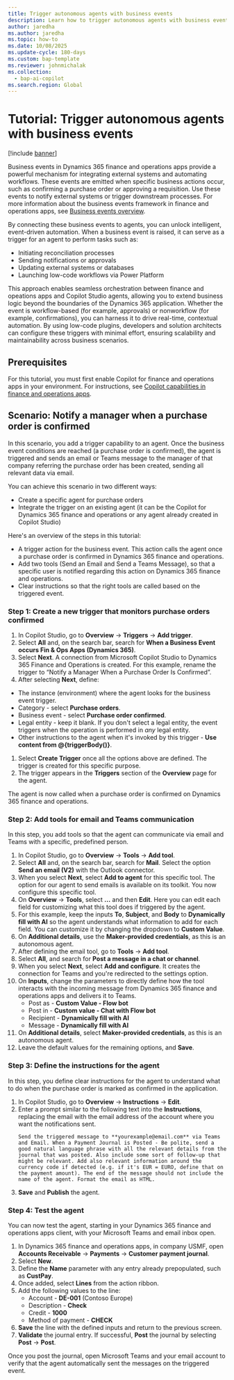 ```yaml
---
title: Trigger autonomous agents with business events
description: Learn how to trigger autonomous agents with business events.
author: jaredha
ms.author: jaredha
ms.topic: how-to
ms.date: 10/08/2025
ms.update-cycle: 180-days
ms.custom: bap-template
ms.reviewer: johnmichalak
ms.collection:
  - bap-ai-copilot
ms.search.region: Global
---
```


# Tutorial: Trigger autonomous agents with business events

[!include [banner](../includes/banner.md)]

Business events in Dynamics 365 finance and operations apps provide a powerful mechanism for integrating external systems and automating workflows. These events are emitted when specific business actions occur, such as confirming a purchase order or approving a requisition. Use these events to notify external systems or trigger downstream processes. For more information about the business events framework in finance and operations apps, see [Business events overview](../business-events/home-page.md).

By connecting these business events to agents, you can unlock intelligent, event-driven automation. When a business event is raised, it can serve as a trigger for an agent to perform tasks such as:
- Initiating reconciliation processes
- Sending notifications or approvals
- Updating external systems or databases
- Launching low-code workflows via Power Platform

This approach enables seamless orchestration between finance and opeations apps and Copilot Studio agents, allowing you to extend business logic beyond the boundaries of the Dynamics 365 application. Whether the event is workflow-based (for example, approvals) or nonworkflow (for example, confirmations), you can harness it to drive real-time, contextual automation. By using low-code plugins, developers and solution architects can configure these triggers with minimal effort, ensuring scalability and maintainability across business scenarios. 

## Prerequisites
For this tutorial, you must first enable Copilot for finance and operations apps in your environment. For instructions, see [Copilot capabilities in finance and operations apps](./enable-copilot.md).

## Scenario: Notify a manager when a purchase order is confirmed
In this scenario, you add a trigger capability to an agent. Once the business event conditions are reached (a purchase order is confirmed), the agent is triggered and sends an email or Teams message to the manager of that company referring the purchase order has been created, sending all relevant data via email. 

You can achieve this scenario in two different ways:
- Create a specific agent for purchase orders
- Integrate the trigger on an existing agent (it can be the Copilot for Dynamics 365 finance and operations or any agent already created in Copilot Studio)

Here's an overview of the steps in this tutorial:
- A trigger action for the business event. This action calls the agent once a purchase order is confirmed in Dynamics 365 finance and operations.
- Add two tools (Send an Email and Send a Teams Message), so that a specific user is notified regarding this action on Dynamics 365 finance and operations.
- Clear instructions so that the right tools are called based on the triggered event.

### Step 1: Create a new trigger that monitors purchase orders confirmed
1.	In Copilot Studio, go to **Overview** -> **Triggers** -> **Add trigger**.
1.	Select **All** and, on the search bar, search for **When a Business Event occurs Fin & Ops Apps (Dynamics 365)**. 
1.	Select **Next**. A connection from Microsoft Copilot Studio to Dynamics 365 Finance and Operations is created. For this example, rename the trigger to “Notify a Manager When a Purchase Order Is Confirmed”.
1.	After selecting **Next**, define:
   - The instance (environment) where the agent looks for the business event trigger.
   - Category - select **Purchase orders**.
   - Business event - select **Purchase order confirmed**.
   - Legal entity - keep it blank. If you don't select a legal entity, the event triggers when the operation is performed in _any_ legal entity.
   - Other instructions to the agent when it's invoked by this trigger - **Use content from @{triggerBody()}**.
1. Select **Create Trigger** once all the options above are defined. The trigger is created for this specific purpose.
1. The trigger appears in the **Triggers** section of the **Overview** page for the agent.

The agent is now called when a purchase order is confirmed on Dynamics 365 finance and operations.

### Step 2: Add tools for email and Teams communication
In this step, you add tools so that the agent can communicate via email and Teams with a specific, predefined person.

1. In Copilot Studio, go to **Overview** -> **Tools** -> **Add tool**.
1. Select **All** and, on the search bar, search for **Mail**. Select the option **Send an email (V2)** with the Outlook connector.
1. When you select **Next**, select **Add to agent** for this specific tool. The option for our agent to send emails is available on its toolkit. You now configure this specific tool.
1. On **Overview** -> **Tools**, select **...** and then **Edit**. Here you can edit each field for customizing what this tool does if triggered by the agent.
1. For this example, keep the inputs **To**, **Subject**, and **Body** to **Dynamically fill with AI** so the agent understands what information to add for each field. You can customize it by changing the dropdown to **Custom Value**.
1. On **Additional details**, use the **Maker-provided credentials**, as this is an autonomous agent.
1. After defining the email tool, go to **Tools** -> **Add tool**.
1. Select **All**, and search for **Post a message in a chat or channel**.
1. When you select **Next**, select **Add and configure**. It creates the connection for Teams and you're redirected to the settings option.
1. On **Inputs**, change the parameters to directly define how the tool interacts with the incoming message from Dynamics 365 finance and operations apps and delivers it to Teams.
    - Post as - **Custom Value - Flow bot**
    - Post in - **Custom value - Chat with Flow bot**
    - Recipient - **Dynamically fill with AI**
    - Message - **Dynamically fill with AI**
1. On **Additional details**, select **Maker-provided credentials**, as this is an autonomous agent.
1. Leave the default values for the remaining options, and **Save**.

### Step 3: Define the instructions for the agent
In this step, you define clear instructions for the agent to understand what to do when the purchase order is marked as confirmed in the application.

1. In Copilot Studio, go to **Overview** -> **Instructions** -> **Edit**.
1. Enter a prompt similar to the following text into the **Instructions**, replacing the email with the email address of the account where you want the notifications sent.
   ```
   Send the triggered message to **yourexample@email.com** via Teams and Email. When a Payment Journal is Posted - Be polite, send a good natural language phrase with all the relevant details from the journal that was posted. Also include some sort of follow-up that might be relevant. Add also relevant information around the currency code if detected (e.g. if it's EUR = EURO, define that on the payment amount). The end of the message should not include the name of the agent. Format the email as HTML.
   ```
1. **Save** and **Publish** the agent.

### Step 4: Test the agent
You can now test the agent, starting in your Dynamics 365 finance and operations apps client, with your Microsoft Teams and email inbox open.

1. In Dynamics 365 finance and operations apps, in company USMF, open **Accounts Receivable** -> **Payments** -> **Customer payment journal**.
1. Select **New**.
1. Define the **Name** parameter with any entry already prepopulated, such as **CustPay**.
1. Once added, select **Lines** from the action ribbon.
1. Add the following values to the line:
   - Account - **DE-001** (Contoso Europe)
   - Description - **Check**
   - Credit - **1000**
   - Method of payment - **CHECK**
1. **Save** the line with the defined inputs and return to the previous screen.
1. **Validate** the journal entry. If successful, **Post** the journal by selecting **Post** -> **Post**.

Once you post the journal, open Microsoft Teams and your email account to verify that the agent automatically sent the messages on the triggered event.
